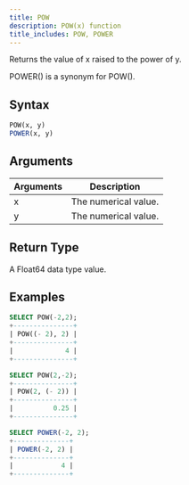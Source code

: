 ```yaml
---
title: POW
description: POW(x) function
title_includes: POW, POWER
---
```


Returns the value of x raised to the power of y.

POWER() is a synonym for POW().

## Syntax

```sql
POW(x, y)
POWER(x, y)
```

## Arguments

| Arguments | Description          |
| --------- | -------------------- |
| x         | The numerical value. |
| y         | The numerical value. |

## Return Type

A Float64 data type value.

## Examples

```sql
SELECT POW(-2,2);
+---------------+
| POW((- 2), 2) |
+---------------+
|             4 |
+---------------+

SELECT POW(2,-2);
+---------------+
| POW(2, (- 2)) |
+---------------+
|          0.25 |
+---------------+

SELECT POWER(-2, 2);
+--------------+
| POWER(-2, 2) |
+--------------+
|            4 |
+--------------+
```
